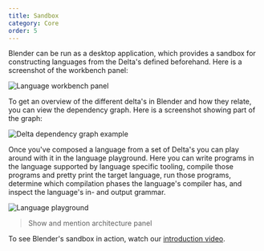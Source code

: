 ```yaml
---
title: Sandbox
category: Core
order: 5
---
```

Blender can be run as a desktop application, which provides a sandbox for constructing languages from the Delta's defined beforehand. Here is a screenshot of the workbench panel:

![Language workbench panel](http://keyboarddrummer.github.io/Blender/images/languageBuilder.png)

To get an overview of the different delta's in Blender and how they relate, you can view the dependency graph. Here is a screenshot showing part of the graph:

![Delta dependency graph example](http://keyboarddrummer.github.io/Blender/images/dependencyGraphExample.png)

Once you've composed a language from a set of Delta's you can play around with it in the language playground. Here you can write programs in the language supported by language specific tooling, compile those programs and pretty print the target language, run those programs, determine which compilation phases the language's compiler has, and inspect the language's in- and output grammar.

![Language playground](http://keyboarddrummer.github.io/Blender/images/languagePlayground.png)


> Show and mention architecture panel

To see Blender's sandbox in action, watch our [introduction video](http://www.youtube.com/watch?feature=player_embedded&v=IHFHcf61g-k).
